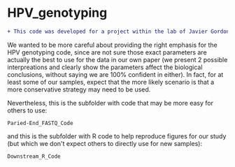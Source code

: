 # HPV_genotyping

```diff
+ This code was developed for a project within the lab of Javier Gordon Ogembo.
```

We wanted to be more careful about providing the right emphasis for the HPV genotyping code, since are not sure those exact parameters are actually the best to use for the data in our own paper (we present 2 possible interpreations and clearly show the parameters affect the biological conclusions, without saying we are 100% confident in either).  In fact, for at least some of our samples, expect that the more likely scenario is that a more conservative strategy may need to be used.

Nevertheless, this is the subfolder with code that may be more easy for others to use:

```
Paried-End_FASTQ_Code
```

and this is the subfolder with R code to help reproduce figures for our study (but which we don't expect others to directly use for new samples):

```
Downstream_R_Code
```
